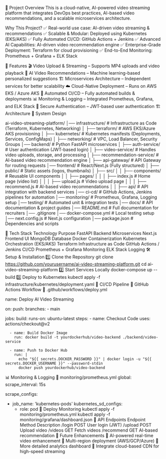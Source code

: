 🎥 Project Overview
This is a cloud-native, AI-powered video streaming platform that integrates DevOps best practices, AI-based video recommendations, and a scalable microservices architecture.

Why This Project?
✅ Real-world use case: AI-driven video streaming & recommendations
✅ Scalable & Modular: Deployed using Kubernetes (EKS/AKS)
✅ Fully Automated CI/CD: GitHub Actions + Jenkins
✅ Advanced AI Capabilities: AI-driven video recommendation engine
✅ Enterprise-Grade Deployment: Terraform for cloud provisioning
✅ End-to-End Monitoring: Prometheus + Grafana + ELK Stack

📌 Features
🎬 Video Upload & Streaming – Supports MP4 uploads and video playback
🤖 AI Video Recommendations – Machine learning-based personalized suggestions
🏗 Microservices Architecture – Independent services for better scalability
☁ Cloud-Native Deployment – Runs on AWS EKS / Azure AKS
🔄 Automated CI/CD – Fully automated builds & deployments
📊 Monitoring & Logging – Integrated Prometheus, Grafana, and ELK Stack
🔐 Secure Authentication – JWT-based user authentication
🏗 Architecture
📌 System Design

ai-video-streaming-platform/
│── infrastructure/          # Infrastructure as Code (Terraform, Kubernetes, Networking)
│   ├── terraform/           # AWS EKS/Azure AKS provisioning
│   ├── kubernetes/          # Kubernetes manifests (Deployments, Services, ConfigMaps)
│   ├── networking/          # VPC, Load Balancer, Security Groups
│── backend/                 # Python FastAPI microservices
│   ├── auth-service/        # User authentication (JWT-based login)
│   ├── video-service/       # Handles video uploads, storage, and processing
│   ├── recommendation-service/ # AI-based video recommendation engine
│   ├── api-gateway/         # API Gateway for routing requests
│── frontend/                # React/Next.js (Fully structured)
│   ├── public/              # Static assets (logos, thumbnails)
│   ├── src/
│   │   ├── components/      # Reusable UI components
│   │   ├── pages/
│   │   │   ├── index.js     # Home page (video list)
│   │   │   ├── upload.js    # Video upload page
│   │   │   ├── recommend.js # AI-based video recommendations
│   │   ├── api/             # API integration with backend services
│── ci-cd/                   # GitHub Actions, Jenkins pipelines for automation
│── monitoring/              # Prometheus, Grafana, Logging setup
│── testing/                 # Automated unit & integration tests
│── docs/                    # API documentation & project guides
│── README.md                # Full documentation for recruiters
│── .gitignore
│── docker-compose.yml       # Local testing setup
│── next.config.js           # Next.js configuration
│── package.json             # Dependencies and scripts

🚀 Tech Stack
Technology	Purpose
FastAPI	Backend Microservices
Next.js	Frontend UI
MongoDB	Database
Docker	Containerization
Kubernetes	Orchestration (EKS/AKS)
Terraform	Infrastructure as Code
GitHub Actions / Jenkins	CI/CD
Prometheus + Grafana	Monitoring
ELK Stack	Logging
🛠 Setup & Installation
1️⃣ Clone the Repository
git clone https://github.com/yourusername/ai-video-streaming-platform.git
cd ai-video-streaming-platform
2️⃣ Start Services Locally
docker-compose up --build
3️⃣ Deploy to Kubernetes
kubectl apply -f infrastructure/kubernetes/deployment.yaml
🔄 CI/CD Pipeline
📌 GitHub Actions Workflow
📌 .github/workflows/deploy.yml

name: Deploy AI Video Streaming

on:
  push:
    branches:
      - main

jobs:
  build:
    runs-on: ubuntu-latest
    steps:
      - name: Checkout Code
        uses: actions/checkout@v2

      - name: Build Docker Image
        run: docker build -t yourdockerhub/video-backend ./backend/video-service

      - name: Push to Docker Hub
        run: |
          echo "${{ secrets.DOCKER_PASSWORD }}" | docker login -u "${{ secrets.DOCKER_USERNAME }}" --password-stdin
          docker push yourdockerhub/video-backend
📊 Monitoring & Logging
📌 monitoring/prometheus.yml
global:
  scrape_interval: 15s

scrape_configs:
  - job_name: 'kubernetes-pods'
    kubernetes_sd_configs:
      - role: pod
📌 Deploy Monitoring
kubectl apply -f monitoring/prometheus.yml
kubectl apply -f monitoring/grafana/dashboard.json
📡 API Endpoints
Endpoint	Method	Description
/login	POST	User login (JWT)
/upload	POST	Upload video
/videos	GET	Fetch videos
/recommend	GET	AI-based recommendation
📌 Future Enhancements
🔹 AI-powered real-time video enhancement
🔹 Multi-region deployment (AWS/GCP/Azure)
🔹 More detailed analytics dashboard
🔹 Integrate cloud-based CDN for high-speed streaming
